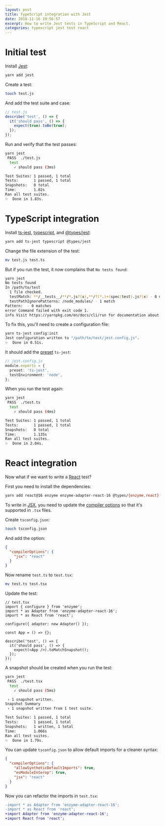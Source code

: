 ```yaml
---
layout: post
title: TypeScript integration with Jest
date: 2018-11-16 19:56:57
excerpt: How to write Jest tests in TypeScript and React.
categories: typescript jest test react
---
```


# Initial test

Install [Jest](https://jestjs.io/):

```sh
yarn add jest
```

Create a test:

```sh
touch test.js
```

And add the test suite and case:

```js
// test.js
describe('test', () => {
  it('should pass', () => {
    expect(true).toBe(true);
  });
});
```

Run and verify that the test passes:

```sh
yarn jest
 PASS  ./test.js
  test
    ✓ should pass (3ms)

Test Suites: 1 passed, 1 total
Tests:       1 passed, 1 total
Snapshots:   0 total
Time:        1.02s
Ran all test suites.
✨  Done in 1.83s.
```

# TypeScript integration

Install [ts-jest](https://kulshekhar.github.io/ts-jest/), [typescript](https://www.typescriptlang.org/), and [@types/jest](https://www.npmjs.com/package/@types/jest):

```sh
yarn add ts-jest typescript @types/jest
```

Change the file extension of the test:

```sh
mv test.js test.ts
```

But if you run the test, it now complains that `No tests found`:

```sh
yarn jest
No tests found
In /path/to/test
  1 file checked.
  testMatch: **/__tests__/**/*.js?(x),**/?(*.)+(spec|test).js?(x) - 0 matches
  testPathIgnorePatterns: /node_modules/ - 1 match
Pattern:  - 0 matches
error Command failed with exit code 1.
info Visit https://yarnpkg.com/en/docs/cli/run for documentation about this command.
```

To fix this, you'll need to create a configuration file:

```sh
yarn ts-jest config:init
Jest configuration written to "/path/to/test/jest.config.js".
✨  Done in 0.51s.
```

It should add the [preset](https://jestjs.io/docs/en/configuration.html#preset-string) `ts-jest`:

```ts
// jest.config.js
module.exports = {
  preset: 'ts-jest',
  testEnvironment: 'node',
};
```

When you run the test again:

```sh
yarn jest
 PASS  ./test.ts
  test
    ✓ should pass (4ms)

Test Suites: 1 passed, 1 total
Tests:       1 passed, 1 total
Snapshots:   0 total
Time:        1.135s
Ran all test suites.
✨  Done in 2.04s.
```

# React integration

Now what if we want to write a [React](https://reactjs.org/) test?

First you need to install the dependencies:

```sh
yarn add react@16 enzyme enzyme-adapter-react-16 @types/{enzyme,react}
```

To write in [JSX](https://reactjs.org/docs/introducing-jsx.html), you need to update the [compiler options](https://www.typescriptlang.org/docs/handbook/compiler-options.html) so that it's supported in `.tsx` files.

Create `tsconfig.json`:

```sh
touch tsconfig.json
```

And add the option:

```json
{
  "compilerOptions": {
    "jsx": "react"
  }
}
```

Now rename `test.ts` to `test.tsx`:

```sh
mv test.ts test.tsx
```

Update the test:

```tsx
// test.tsx
import { configure } from 'enzyme';
import * as Adapter from 'enzyme-adapter-react-16';
import * as React from 'react';

configure({ adapter: new Adapter() });

const App = () => {};

describe('test', () => {
  it('should pass', () => {
    expect(<App />).toMatchSnapshot();
  });
});
```

A snapshot should be created when you run the test:

```sh
yarn jest
 PASS  ./test.tsx
  test
    ✓ should pass (5ms)

 › 1 snapshot written.
Snapshot Summary
 › 1 snapshot written from 1 test suite.

Test Suites: 1 passed, 1 total
Tests:       1 passed, 1 total
Snapshots:   1 written, 1 total
Time:        1.066s
Ran all test suites.
✨  Done in 1.79s.
```

You can update `tsconfig.json` to allow default imports for a cleaner syntax:

```json
{
  "compilerOptions": {
    "allowSyntheticDefaultImports": true,
    "esModuleInterop": true,
    "jsx": "react"
  }
}
```

Now you can refactor the imports in `test.tsx`:

```diff
-import * as Adapter from 'enzyme-adapter-react-16';
-import * as React from 'react';
+import Adapter from 'enzyme-adapter-react-16';
+import React from 'react';
```

